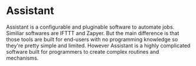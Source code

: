 # Assistant

Assistant is a configurable and pluginable software to automate jobs.
Similiar softwares are IFTTT and Zapyer. But the main difference is that
those tools are built for end-users with no programming knowledge so they're pretty simple and limited.
However Assistant is a highly complicated software built for programmers to create complex routines and mechanisms.
